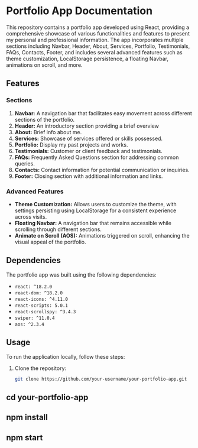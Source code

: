 # Portfolio App Documentation

This repository contains a portfolio app developed using React, providing a comprehensive showcase of various functionalities and
features to present my personal and professional information. The app incorporates multiple sections including Navbar, Header, About, Services, Portfolio, Testimonials,
FAQs, Contacts, Footer, and includes several advanced features such as theme customization, LocalStorage persistence, a floating Navbar, animations on scroll, and more.

## Features

### Sections

1. **Navbar:** A navigation bar that facilitates easy movement across different sections of the portfolio.
2. **Header:** An introductory section providing a brief overview 
3. **About:** Brief info about me.
4. **Services:** Showcase of services offered or skills possessed.
5. **Portfolio:** Display my past projects and works.
6. **Testimonials:** Customer or client feedback and testimonials.
7. **FAQs:** Frequently Asked Questions section for addressing common queries.
8. **Contacts:** Contact information for potential communication or inquiries.
9. **Footer:** Closing section with additional information and links.

### Advanced Features

- **Theme Customization:** Allows users to customize the theme, with settings persisting using LocalStorage for a consistent experience across visits.
- **Floating Navbar:** A navigation bar that remains accessible while scrolling through different sections.
- **Animate on Scroll (AOS):** Animations triggered on scroll, enhancing the visual appeal of the portfolio.

## Dependencies

The portfolio app was built using the following dependencies:

- `react: ^18.2.0`
- `react-dom: ^18.2.0`
- `react-icons: ^4.11.0`
- `react-scripts: 5.0.1`
- `react-scrollspy: ^3.4.3`
- `swiper: ^11.0.4`
- `aos: ^2.3.4`

## Usage

To run the application locally, follow these steps:

1. Clone the repository:
   ```bash
   git clone https://github.com/your-username/your-portfolio-app.git
   
## cd your-portfolio-app

## npm install

## npm start




   
